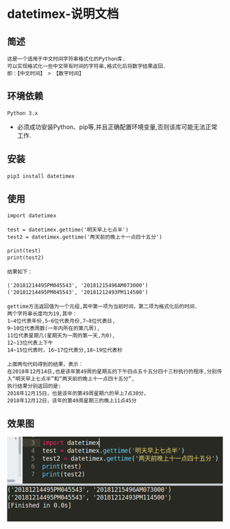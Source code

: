 #  datetimex-说明文档

## 简述
	这是一个适用于中文时间字符串格式化的Python库.
	可以实现格式化一些中文带有时间的字符串,格式化后将数字结果返回.
	即：【中文时间】　>　【数字时间】
 
## 环境依赖
	Python 3.x
	
+ 必须成功安装Python、pip等,并且正确配置环境变量,否则该库可能无法正常工作.

## 安装
	pip3 install datetimex
	
## 使用
```
import datetimex

test = datetimex.gettime('明天早上七点半')
test2 = datetimex.gettime('两天前的晚上十一点四十五分')

print(test)
print(test2)

结果如下：

('20181214495PM045543', '20181215496AM073000')
('20181214495PM045543', '20181212493PM114500')

gettime方法返回值为一个元组,其中第一项为当前时间，第二项为格式化后的时间.
两个字符串长度均为19,其中：
1~4位代表年份,5~6位代表月份,7~8位代表日,
9~10位代表周数(一年内所在的第几周),
11位代表星期几(星期天为一周的第一天,为0),
12~13位代表上下午
14~15位代表时，16~17位代表分,18~19位代表秒

上面两句代码得到的结果，表示：
在2018年12月14日,也是该年第49周的星期五的下午四点五十五分四十三秒执行的程序,分别传入“明天早上七点半”和“两天前的晚上十一点四十五分”,
执行结果分别返回的是:
2018年12月15日，也是该年的第49周星期六的早上7点30分，
2018年12月12日，该年的第49周星期三的晚上11点45分
```

## 效果图
![](https://github.com/GreenLotusx/DateTimex/blob/master/2018-12-14%2017-16-46%E5%B1%8F%E5%B9%95%E6%88%AA%E5%9B%BE.png)  

